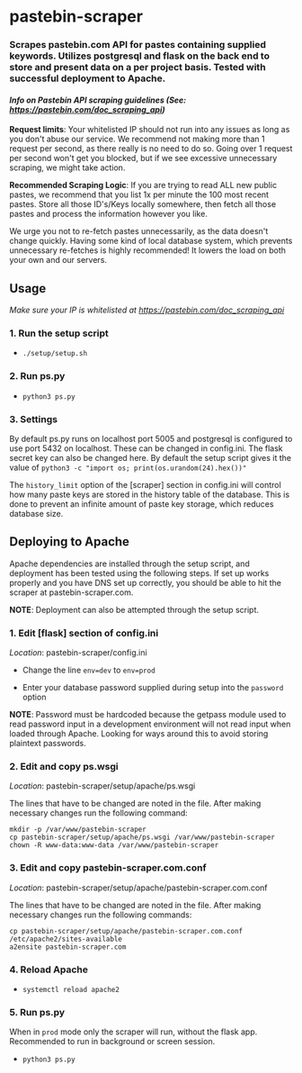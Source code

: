 # pastebin-scraper

### Scrapes pastebin.com API for pastes containing supplied keywords. Utilizes postgresql and flask on the back end to store and present data on a per project basis. Tested with successful deployment to Apache.

#### *Info on Pastebin API scraping guidelines (See: https://pastebin.com/doc_scraping_api)*

**Request limits**:
Your whitelisted IP should not run into any issues as long as you don't abuse our service. We recommend not making more than 1 request per second, as there really is no need to do so. Going over 1 request per second won't get you blocked, but if we see excessive unnecessary scraping, we might take action.

**Recommended Scraping Logic**:
If you are trying to read ALL new public pastes, we recommend that you list 1x per minute the 100 most recent pastes. Store all those ID's/Keys locally somewhere, then fetch all those pastes and process the information however you like. 

We urge you not to re-fetch pastes unnecessarily, as the data doesn't change quickly. Having some kind of local database system, which prevents unnecessary re-fetches is highly recommended! It lowers the load on both your own and our servers.

## Usage

*Make sure your IP is whitelisted at https://pastebin.com/doc_scraping_api*

### 1. Run the setup script

- `./setup/setup.sh`

### 2. Run ps.py

- `python3 ps.py`

### 3. Settings

By default ps.py runs on localhost port 5005 and postgresql is configured to use port 5432 on localhost. These can be changed in config.ini. The flask secret key can also be changed here. By default the setup script gives it the value of `python3 -c "import os; print(os.urandom(24).hex())"`

The `history_limit` option of the [scraper] section in config.ini will control how many paste keys are stored in the history table of the database. This is done to prevent an infinite amount of paste key storage, which reduces database size.

## Deploying to Apache

Apache dependencies are installed through the setup script, and deployment has been tested using the following steps. If set up works properly and you have DNS set up correctly, you should be able to hit the scraper at pastebin-scraper.com.

**NOTE**: Deployment can also be attempted through the setup script.

### 1. Edit [flask] section of config.ini
*Location*: pastebin-scraper/config.ini

- Change the line `env=dev` to `env=prod`

- Enter your database password supplied during setup into the `password` option

**NOTE**: Password must be hardcoded because the getpass module used to read password input in a development environment will not read input when loaded through Apache. Looking for ways around this to avoid storing plaintext passwords.

### 2. Edit and copy ps.wsgi

*Location*: pastebin-scraper/setup/apache/ps.wsgi

The lines that have to be changed are noted in the file. After making necessary changes run the following command:

```
mkdir -p /var/www/pastebin-scraper
cp pastebin-scraper/setup/apache/ps.wsgi /var/www/pastebin-scraper
chown -R www-data:www-data /var/www/pastebin-scraper
```

### 3. Edit and copy pastebin-scraper.com.conf

*Location*: pastebin-scraper/setup/apache/pastebin-scraper.com.conf

The lines that have to be changed are noted in the file. After making necessary changes run the following commands:

```
cp pastebin-scraper/setup/apache/pastebin-scraper.com.conf /etc/apache2/sites-available
a2ensite pastebin-scraper.com
```

### 4. Reload Apache

- `systemctl reload apache2`

### 5. Run ps.py

When in `prod` mode only the scraper will run, without the flask app. Recommended to run in background or screen session. 

- `python3 ps.py`
